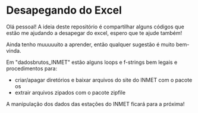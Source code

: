 # Desapegando do Excel

Olá pessoal!
A ideia deste repositório é compartilhar alguns códigos que estão me ajudando a desapegar do excel, espero que te ajude também!

Ainda tenho muuuuuito a aprender, então qualquer sugestão é muito bem-vinda.

Em "dadosbrutos_INMET" estão alguns loops e f-strings bem legais e procedimentos para:
- criar/apagar diretórios e baixar arquivos do site do INMET com o pacote os
- extrair arquivos zipados com o pacote zipfile

A manipulação dos dados das estações do INMET ficará para a próxima!
